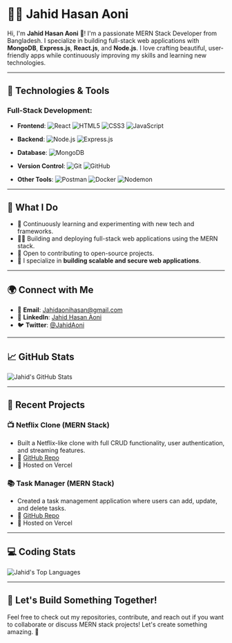 # 👨‍💻 Jahid Hasan Aoni

Hi, I'm **Jahid Hasan Aoni** 👋! I'm a passionate MERN Stack Developer from Bangladesh. I specialize in building full-stack web applications with **MongoDB**, **Express.js**, **React.js**, and **Node.js**. I love crafting beautiful, user-friendly apps while continuously improving my skills and learning new technologies.

---

## 🚀 Technologies & Tools

### Full-Stack Development:

- **Frontend**: 
  ![React](https://img.shields.io/badge/React-61DAFB?style=flat&logo=react&logoColor=black) 
  ![HTML5](https://img.shields.io/badge/HTML5-E34F26?style=flat&logo=html5&logoColor=white) 
  ![CSS3](https://img.shields.io/badge/CSS3-1572B6?style=flat&logo=css3&logoColor=white) 
  ![JavaScript](https://img.shields.io/badge/JavaScript-F7DF1E?style=flat&logo=javascript&logoColor=black)

- **Backend**: 
  ![Node.js](https://img.shields.io/badge/Node.js-339933?style=flat&logo=node.js&logoColor=white) 
  ![Express.js](https://img.shields.io/badge/Express.js-000000?style=flat&logo=express&logoColor=white)

- **Database**: 
  ![MongoDB](https://img.shields.io/badge/MongoDB-47A248?style=flat&logo=mongodb&logoColor=white)
  
- **Version Control**: 
  ![Git](https://img.shields.io/badge/Git-F05032?style=flat&logo=git&logoColor=white) 
  ![GitHub](https://img.shields.io/badge/GitHub-181717?style=flat&logo=github&logoColor=white)

- **Other Tools**: 
  ![Postman](https://img.shields.io/badge/Postman-FF6C37?style=flat&logo=postman&logoColor=white) 
  ![Docker](https://img.shields.io/badge/Docker-2496ED?style=flat&logo=docker&logoColor=white) 
  ![Nodemon](https://img.shields.io/badge/Nodemon-76D04B?style=flat&logo=nodemon&logoColor=white)
---

## 💼 What I Do

- 🌱 Continuously learning and experimenting with new tech and frameworks.
- 👨‍💻 Building and deploying full-stack web applications using the MERN stack.
- 💬 Open to contributing to open-source projects.
- 🔧 I specialize in **building scalable and secure web applications**.

---

## 🌍 Connect with Me

- 📧 **Email**: [Jahidaonihasan@gmail.com](mailto:Jahidaonihasan@gmail.com)
- 💼 **LinkedIn**: [Jahid Hasan Aoni](https://www.linkedin.com/in/jahid-aoni-771772208/)
- 🐦 **Twitter**: [@JahidAoni](https://twitter.com/jahidaoni)

---

## 📈 GitHub Stats

![Jahid's GitHub Stats](https://github-readme-stats.vercel.app/api?username=jahidaoni&show_icons=true&count_private=true&hide_title=true&hide=prs&theme=radical)

---

## 📝 Recent Projects

### 📺 Netflix Clone (MERN Stack)
- Built a Netflix-like clone with full CRUD functionality, user authentication, and streaming features.
- 🔗 [GitHub Repo](https://github.com/jahidaoni/netflix-clone)
- 🚀 Hosted on Vercel

### 📚 Task Manager (MERN Stack)
- Created a task management application where users can add, update, and delete tasks.
- 🔗 [GitHub Repo](https://github.com/jahidaoni/task-manager)
- 🚀 Hosted on Vercel

---

## 💻 Coding Stats

![Jahid's Top Languages](https://github-readme-stats.vercel.app/api/top-langs/?username=jahidaoni&langs_count=10&theme=radical)

---

## 🤝 Let's Build Something Together!

Feel free to check out my repositories, contribute, and reach out if you want to collaborate or discuss MERN stack projects! Let's create something amazing. 🚀

